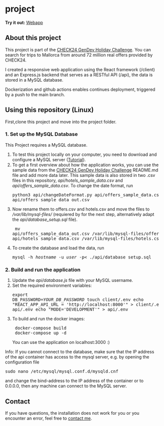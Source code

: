 # project

<strong>Try it out: </strong>[Webapp](https://project.ricofinkbeiner.de/)


## About this project

This project is part of the [CHECK24 GenDev Holiday Challenge](https://github.com/check24-scholarships/holiday-challenge). You can search for trips to Mallorca from around 72 million real offers provided by CHECK24.

I created a responsive web application using the React framework (/client) and an Express.js backend that serves as a RESTful API (/api), the data is stored in a MySQL database.

Dockerization and github actions enables continues deployment, triggered by a push to the main branch.


## Using this repository (Linux)

First,clone this project and move into the project folder.

### 1. Set up the MySQL Database
This Project requires a MySQL database. 
1. To test this project locally on your computer, you need to download and configure a MySQL server ([Tutorial](https://www.digitalocean.com/community/tutorials/how-to-install-mysql-on-ubuntu-20-04)).
2. To get a first overview about how the application works, you can use the sample data from the [CHECK24 GenDev Holiday Challenge](https://github.com/check24-scholarships/holiday-challenge) README.md file and add more data later. This sample data is also stored in two .csv files in this repository, <em>api/hotels_sample_data.csv</em> and <em>api/offers_sample_data.csv</em>. To change the date format, run <pre>python3 api/changeDateFormat.py api/offers_sample_data.csv api/offers_sample_data_out.csv</pre>
3. Now rename them to offers.csv and hotels.csv and move the files to <em>/var/lib/mysql-files/</em> (requiered by for the next step, alternatively adapt the <em>api/database_setup.sql</em> file).<pre>
mv api/offers_sample_data_out.csv /var/lib/mysql-files/offers.csv
mv api/hotels_sample_data.csv /var/lib/mysql-files/hotels.csv</pre>
4. To create the database and load the data, run 
    <pre>mysql -h <em>hostname</em> -u <em>user</em> -p< ./api/database_setup.sql</pre>

### 2. Build and run the application
1. Update the <em>api/database.js</em> file with your MySQL username.
2. Set the required environment variables: <pre>export DB_PASSWORD=<em>YOUR_DB_PASSWORD</em> 
   touch client/.env
   echo "REACT_APP_API_URL = 'http://localhost:8000'" > client/.env
   touch api/.env
   echo "MODE='DEVELOPMENT'" > api/.env</pre>
3. To build and run the docker images:
    <pre>
    docker-compose build
    docker-compose up -d</pre>
    You can use the application on localhost:3000 :)

Info: If you cannot connect to the database, make sure that the IP address of the api container has access to the mysql server, e.g. by opening the configuration file
<pre>sudo nano /etc/mysql/mysql.conf.d/mysqld.cnf</pre>
and change the bind-address to the IP address of the container or to 0.0.0.0, then any machine can connect to the MySQL server.
    
## Contact

If you have questions, the installation does not work for you or you encounter an error, feel free to [contact me](https://www.ricofinkbeiner.de/contact).
    









